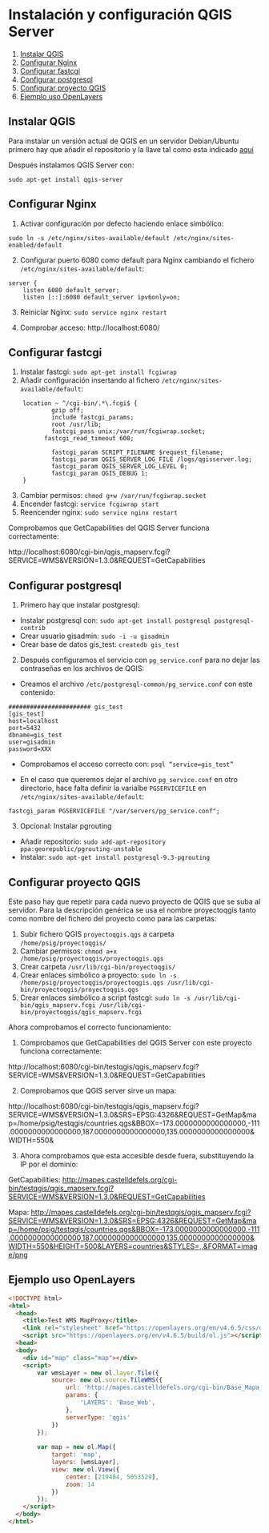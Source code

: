# Instalación y configuración QGIS Server

1. [Instalar QGIS](#instalar-qgis)
2. [Configurar Nginx](#configurar-nginx)
3. [Configurar fastcgi](#configurar-fastcgi)
4. [Configurar postgresql](#configurar-postgresql)
5. [Configurar proyecto QGIS](#configurar-proyecto-qgis)
6. [Ejemplo uso OpenLayers](#ejemplo-uso-openlayers)

## Instalar QGIS

Para instalar un versión actual de QGIS en un servidor Debian/Ubuntu primero hay que añadir el repositorio y la llave tal como esta indicado [aquí](https://qgis.org/en/site/forusers/alldownloads.html#debian-ubuntu)

Después instalamos QGIS Server con: 

`sudo apt-get install qgis-server`

## Configurar Nginx

1. Activar configuración por defecto haciendo enlace simbólico: 

`sudo ln -s /etc/nginx/sites-available/default /etc/nginx/sites-enabled/default`

2. Configurar puerto 6080 como default para Nginx cambiando el fichero `/etc/nginx/sites-available/default`:
```
server {
	listen 6080 default_server;
	listen [::]:6080 default_server ipv6only=on;
```

3. Reiniciar Nginx: `sudo service nginx restart`

4. Comprobar acceso: http://localhost:6080/

## Configurar fastcgi

1. Instalar fastcgi: `sudo apt-get install fcgiwrap`
2. Añadir configuración insertando al fichero `/etc/nginx/sites-available/default`:

```
    location ~ ^/cgi-bin/.*\.fcgi$ {
            gzip off;
            include fastcgi_params;
            root /usr/lib;
            fastcgi_pass unix:/var/run/fcgiwrap.socket;
		  fastcgi_read_timeout 600;

            fastcgi_param SCRIPT_FILENAME $request_filename;
            fastcgi_param QGIS_SERVER_LOG_FILE /logs/qgisserver.log;
            fastcgi_param QGIS_SERVER_LOG_LEVEL 0;
            fastcgi_param QGIS_DEBUG 1;
    }
```

3. Cambiar permisos: `chmod g+w /var/run/fcgiwrap.socket`
4. Encender fastcgi: `service fcgiwrap start`
5. Reencender nginx: `sudo service nginx restart`

Comprobamos que GetCapabilities del QGIS Server funciona correctamente: 

http://localhost:6080/cgi-bin/qgis_mapserv.fcgi?SERVICE=WMS&VERSION=1.3.0&REQUEST=GetCapabilities

## Configurar postgresql

1. Primero hay que instalar postgresql:
- Instalar postgresql con: `sudo apt-get install postgresql postgresql-contrib`
- Crear usuario gisadmin: `sudo -i -u gisadmin`
- Crear base de datos gis_test: `createdb gis_test`

2. Después configuramos el servicio con `pg_service.conf` para no dejar las contraseñas en los archivos de QGIS:
- Creamos el archivo `/etc/postgresql-common/pg_service.conf` con este contenido:
```
####################### gis_test
[gis_test]
host=localhost
port=5432
dbname=gis_test
user=gisadmin
password=XXX
```

- Comprobamos el acceso correcto con: `psql “service=gis_test”`

- En el caso que queremos dejar el archivo `pg_service.conf` en otro directorio, hace falta definir la varialbe `PGSERVICEFILE` en `/etc/nginx/sites-available/default`: 

`fastcgi_param PGSERVICEFILE "/var/servers/pg_service.conf";`

3. Opcional: Instalar pgrouting

- Añadir repositorio: `sudo add-apt-repository ppa:georepublic/pgrouting-unstable`
- Instalar: `sudo apt-get install postgresql-9.3-pgrouting`


## Configurar proyecto QGIS

Este paso hay que repetir para cada nuevo proyecto de QGIS que se suba al servidor. Para la descripción genérica se usa el nombre proyectoqgis tanto como nombre del fichero del proyecto como para las carpetas:

1. Subir fichero QGIS `proyectoqgis.qgs` a carpeta `/home/psig/proyectoqgis/`
2. Cambiar permisos: `chmod a+x /home/psig/proyectoqgis/proyectoqgis.qgs`
3. Crear carpeta `/usr/lib/cgi-bin/proyectoqgis/`
4. Crear enlaces simbólico a proyecto: `sudo ln -s /home/psig/proyectoqgis/proyectoqgis.qgs /usr/lib/cgi-bin/proyectoqgis/proyectoqgis.qgs`
5. Crear enlaces simbólico a script fastcgi: `sudo ln -s /usr/lib/cgi-bin/qgis_mapserv.fcgi /usr/lib/cgi-bin/proyectoqgis/qgis_mapserv.fcgi`

Ahora comprobamos el correcto funcionamiento:

1. Comprobamos que GetCapabilities del QGIS Server con este proyecto funciona correctamente:

http://localhost:6080/cgi-bin/testqgis/qgis_mapserv.fcgi?SERVICE=WMS&VERSION=1.3.0&REQUEST=GetCapabilities

2. Comprobamos que QGIS server sirve un mapa:

http://localhost:6080/cgi-bin/testqgis/qgis_mapserv.fcgi?SERVICE=WMS&VERSION=1.3.0&SRS=EPSG:4326&REQUEST=GetMap&map=/home/psig/testqgis/countries.qgs&BBOX=-173.0000000000000000,-111.0000000000000000,187.0000000000000000,135.0000000000000000&WIDTH=550&

3. Ahora comprobamos que esta accesible desde fuera, substituyendo la IP por el dominio:

GetCapabilities: http://mapes.castelldefels.org/cgi-bin/testqgis/qgis_mapserv.fcgi?SERVICE=WMS&VERSION=1.3.0&REQUEST=GetCapabilities

Mapa: http://mapes.castelldefels.org/cgi-bin/testqgis/qgis_mapserv.fcgi?SERVICE=WMS&VERSION=1.3.0&SRS=EPSG:4326&REQUEST=GetMap&map=/home/psig/testqgis/countries.qgs&BBOX=-173.0000000000000000,-111.0000000000000000,187.0000000000000000,135.0000000000000000&WIDTH=550&HEIGHT=500&LAYERS=countries&STYLES=,,&FORMAT=image/png 


## Ejemplo uso OpenLayers

```html
<!DOCTYPE html>
<html>
  <head>
    <title>Test WMS MapProxy</title>
    <link rel="stylesheet" href="https://openlayers.org/en/v4.6.5/css/ol.css" type="text/css">
    <script src="https://openlayers.org/en/v4.6.5/build/ol.js"></script>
  <head>
  <body>
    <div id="map" class="map"></div>
    <script>
		var wmsLayer = new ol.layer.Tile({
			source: new ol.source.TileWMS({
				url: 'http://mapes.castelldefels.org/cgi-bin/Base_Mapa_Web/qgis_mapserv.fcgi?map=/home/psig/Base_Mapa_Web.qgs',
				params: {
					'LAYERS': 'Base_Web',
				},
				serverType: 'qgis'
			})
		});
             
		var map = new ol.Map({
			target: 'map',
			layers: [wmsLayer],
			view: new ol.View({
				center: [219484, 5053529],
				zoom: 14
			})
		});
    </script>
  </body>
</html>
```
